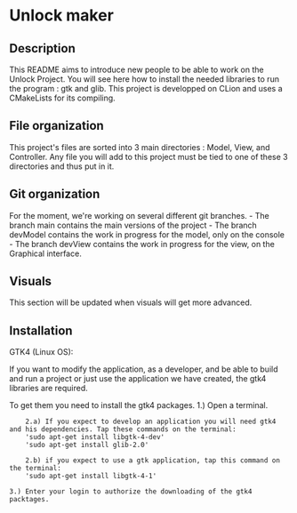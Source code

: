 # Unlock maker

## Description
This README aims to introduce new people to be able to work on the Unlock Project. You will see here how to install the needed libraries to run the program : gtk and glib. This project is developped on CLion and uses a CMakeLists for its compiling.

## File organization
This project's files are sorted into 3 main directories : Model, View, and Controller. Any file you will add to this project must be tied to one of these 3 directories and thus put in it.

## Git organization
For the moment, we're working on several different git branches.
	- The branch main contains the main versions of the project
	- The branch devModel contains the work in progress for the model, only on the console
	- The branch devView contains the work in progress for the view, on the Graphical interface.

## Visuals
This section will be updated when visuals will get more advanced.

## Installation
GTK4 (Linux OS):

If you want to modify the application, as a developer, and be able to build and run a project or just use the application we have created, the gtk4 libraries are required.

To get them you need to install the gtk4 packages.
	1.) Open a terminal.
	
		2.a) If you expect to develop an application you will need gtk4 and his dependencies. Tap these commands on the terminal:
		'sudo apt-get install libgtk-4-dev'
		'sudo apt-get install glib-2.0'
		
		2.b) if you expect to use a gtk application, tap this command on the terminal:
		'sudo apt-get install libgtk-4-1'

	3.) Enter your login to authorize the downloading of the gtk4 packtages.
